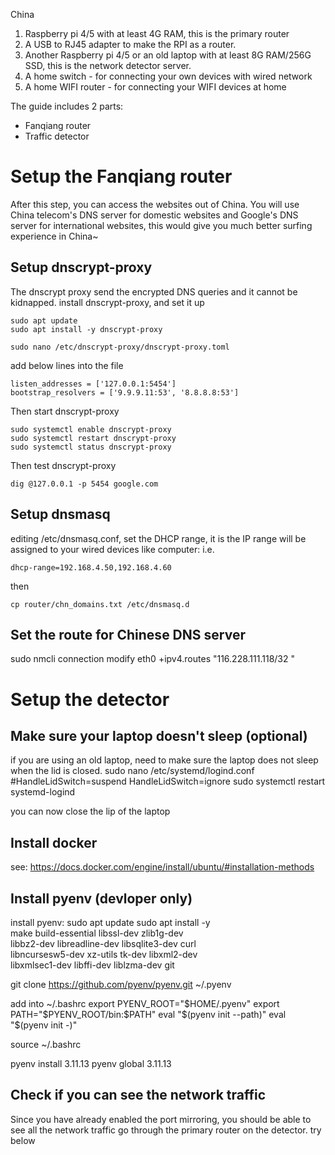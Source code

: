 China 
1. Raspberry pi 4/5 with at least 4G RAM, this is the primary router
2. A USB to RJ45 adapter to make the RPI as a router.
3. Another Raspberry pi 4/5 or an old laptop with at least 8G RAM/256G SSD, this is the network detector server. 
4. A home switch - for connecting your own devices with wired network
5. A home WIFI router - for connecting your WIFI devices at home

The guide includes 2 parts:
- Fanqiang router
- Traffic detector

# Setup the Fanqiang router
After this step, you can access the websites out of China. You will use China telecom's DNS server for domestic websites and Google's DNS server for international websites, this would give you much better surfing experience in China~
## Setup dnscrypt-proxy
The dnscrypt proxy send the encrypted DNS queries and it cannot be kidnapped.
install dnscrypt-proxy, and set it up
```
sudo apt update
sudo apt install -y dnscrypt-proxy

sudo nano /etc/dnscrypt-proxy/dnscrypt-proxy.toml
```

add below lines into the file
```
listen_addresses = ['127.0.0.1:5454']
bootstrap_resolvers = ['9.9.9.11:53', '8.8.8.8:53']
```

Then start dnscrypt-proxy
```
sudo systemctl enable dnscrypt-proxy
sudo systemctl restart dnscrypt-proxy
sudo systemctl status dnscrypt-proxy
```

Then test dnscrypt-proxy
```
dig @127.0.0.1 -p 5454 google.com
```

## Setup dnsmasq
editing /etc/dnsmasq.conf, set the DHCP range, it is the IP range will be assigned to your wired devices like computer: i.e.
```
dhcp-range=192.168.4.50,192.168.4.60
```
then 
```
cp router/chn_domains.txt /etc/dnsmasq.d
```

## Set the route for Chinese DNS server
sudo nmcli connection modify eth0 +ipv4.routes "116.228.111.118/32 <your Chinese gateway IP address>"

# Setup the detector
## Make sure your laptop doesn't sleep (optional)
if you are using an old laptop, need to make sure the laptop does not sleep when the lid is closed.
sudo nano /etc/systemd/logind.conf
#HandleLidSwitch=suspend
HandleLidSwitch=ignore
sudo systemctl restart systemd-logind

you can now close the lip of the laptop


## Install docker
see:
https://docs.docker.com/engine/install/ubuntu/#installation-methods

## Install pyenv (devloper only)
install pyenv:
sudo apt update
sudo apt install -y \
  make build-essential libssl-dev zlib1g-dev \
  libbz2-dev libreadline-dev libsqlite3-dev curl \
  libncursesw5-dev xz-utils tk-dev libxml2-dev \
  libxmlsec1-dev libffi-dev liblzma-dev git


git clone https://github.com/pyenv/pyenv.git ~/.pyenv

add into ~/.bashrc
export PYENV_ROOT="$HOME/.pyenv"
export PATH="$PYENV_ROOT/bin:$PATH"
eval "$(pyenv init --path)"
eval "$(pyenv init -)"

source ~/.bashrc  

pyenv install 3.11.13
pyenv global 3.11.13


## Check if you can see the network traffic
Since you have already enabled the port mirroring, you should be able to see all the network traffic go through the primary router on the detector. try below

